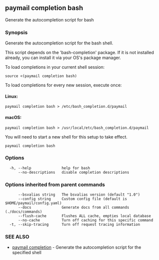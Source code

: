 ## paymail completion bash

Generate the autocompletion script for bash

### Synopsis

Generate the autocompletion script for the bash shell.

This script depends on the 'bash-completion' package.
If it is not installed already, you can install it via your OS's package manager.

To load completions in your current shell session:

	source <(paymail completion bash)

To load completions for every new session, execute once:

#### Linux:

	paymail completion bash > /etc/bash_completion.d/paymail

#### macOS:

	paymail completion bash > /usr/local/etc/bash_completion.d/paymail

You will need to start a new shell for this setup to take effect.


```
paymail completion bash
```

### Options

```
  -h, --help              help for bash
      --no-descriptions   disable completion descriptions
```

### Options inherited from parent commands

```
      --bsvalias string   The bsvalias version (default "1.0")
      --config string     Custom config file (default is $HOME/paymail/config.yaml)
      --docs              Generate docs from all commands (./docs/commands)
      --flush-cache       Flushes ALL cache, empties local database
      --no-cache          Turn off caching for this specific command
  -t, --skip-tracing      Turn off request tracing information
```

### SEE ALSO

* [paymail completion](paymail_completion.md)	 - Generate the autocompletion script for the specified shell

